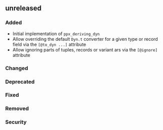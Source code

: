 ## unreleased

### Added

- Initial implementation of `ppx_deriving_dyn`
- Allow overriding the default `Dyn.t` converter for a given type or record
  field via the `[@to_dyn ...]` attribute
- Allow ignoring parts of tuples, records or variant ars via the `[@ignore]`
  attribute

### Changed

### Deprecated

### Fixed

### Removed

### Security
